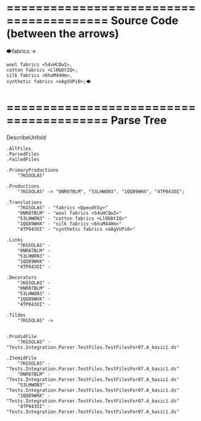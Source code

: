 ========================================
Source Code (between the arrows)
========================================

🡆fabrics <QpeudYXy> ->

	wool fabrics <54vHCQwI>,
	cotton fabrics <Ll0bDtIQ>,
	silk fabrics <6huM44Hm>,
	synthetic fabrics <oAgVUPi0>;🡄

========================================
Parse Tree
========================================
DescribeUnfold

    .AllFiles
    .ParsedFiles
    .FailedFiles

    .PrimaryProductions
        "7KG5OLAS" 

    .Productions
        "7KG5OLAS" -> "0NR07BLM", "53LHWON3", "1QQ89WHX", "4TP043OI";

    .Translations
        "7KG5OLAS" - "fabrics <QpeudYXy>"
        "0NR07BLM" - "wool fabrics <54vHCQwI>"
        "53LHWON3" - "cotton fabrics <Ll0bDtIQ>"
        "1QQ89WHX" - "silk fabrics <6huM44Hm>"
        "4TP043OI" - "synthetic fabrics <oAgVUPi0>"

    .Links
        "7KG5OLAS" - 
        "0NR07BLM" - 
        "53LHWON3" - 
        "1QQ89WHX" - 
        "4TP043OI" - 

    .Decorators
        "7KG5OLAS" - 
        "0NR07BLM" - 
        "53LHWON3" - 
        "1QQ89WHX" - 
        "4TP043OI" - 

    .Tildes
        "7KG5OLAS" -> 


    .ProdidFile
        "7KG5OLAS" - "Tests.Integration.Parser.TestFiles.TestFilesFor07.A_basic1.ds"

    .ItemidFile
        "7KG5OLAS" - "Tests.Integration.Parser.TestFiles.TestFilesFor07.A_basic1.ds"
        "0NR07BLM" - "Tests.Integration.Parser.TestFiles.TestFilesFor07.A_basic1.ds"
        "53LHWON3" - "Tests.Integration.Parser.TestFiles.TestFilesFor07.A_basic1.ds"
        "1QQ89WHX" - "Tests.Integration.Parser.TestFiles.TestFilesFor07.A_basic1.ds"
        "4TP043OI" - "Tests.Integration.Parser.TestFiles.TestFilesFor07.A_basic1.ds"


